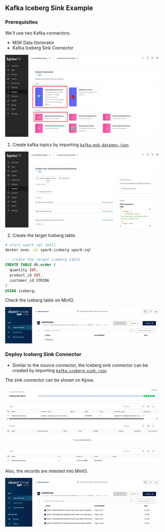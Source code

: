 ## Kafka Iceberg Sink Example

### Prerequisites

We'll use two Kafka connectors.

- MSK Data Generator
- Kafka Iceberg Sink Connector

![](../images/kafka-iceberg-sink-1.png)

1. Create kafka topics by importing [`kafka-msk-datagen.json`](./kafka-msk-datagen.json).

![](../images/kafka-iceberg-sink-2.png)

2. Create the target Iceberg table.

```bash
# start spark sql shell
docker exec -it spark-iceberg spark-sql
```

```sql
-- create the target iceberg table
CREATE TABLE db.order (
  quantity INT,
  product_id INT,
  customer_id STRING
)
USING iceberg;
```

Check the iceberg table on MinIO.

![iceberg-table](../images/kafka-iceberg-sink-3.png)

### Deploy Iceberg Sink Connector

- Similar to the source connector, the Iceberg sink connector can be created by importing [`kafka-iceberg-sink.json`](./kafka-iceberg-sink.json)

The sink connector can be shown on Kpow.

![sink-connector](../images/kafka-iceberg-sink-4.png)

Also, the records are intested into MinIO.

![iceberg-records](../images/kafka-iceberg-sink-5.png)
